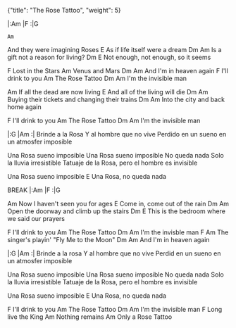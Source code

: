 {"title": "The Rose Tattoo",
"weight": 5}

|:Am   |F   :|G

    Am
And they were imagining Roses
                          E
As if life itself were a dream
Dm                         Am
Is a gift not a reason for living?
    Dm                         E
Not enough, not enough, so it seems

F
Lost in the Stars
Am
Venus and Mars
Dm                  Am
And I'm in heaven again
F
I'll drink to you
Am
The Rose Tattoo
Dm                Am
I'm the invisible man

   Am
If all the dead are now living
                           E
And all of the living will die
Dm                        Am
Buying their tickets and changing their trains
Dm                 Am
Into the city and back home again

F
I'll drink to you
Am
The Rose Tattoo
Dm                Am
I'm the invisible man

|:G    |Am   :|
Brinde a la Rosa
Y al hombre que no vive
Perdido en un sueno
en un atmosfer imposible

Una Rosa sueno imposible
Una Rosa sueno imposible
No queda nada
Solo la lluvia irresistible
Tatuaje de la Rosa, pero el hombre es invisible

Una Rosa sueno imposible
                   E
Una Rosa, no queda nada

BREAK |:Am   |F   :|G

Am
Now I haven't seen you for ages
                         E
Come in, come out of the rain
Dm                   Am
Open the doorway and climb up the stairs
Dm                        E
This is the bedroom where we said our prayers

F
I'll drink to you
Am
The Rose Tattoo
Dm               Am
I'm the invisble man
F                    Am
The singer's playin' "Fly Me to the Moon"
Dm                Am
And I'm in heaven again

|:G    |Am   :|
Brinde a la rosa
Y al hombre que no vive
Perdid en un sueno
en un atmosfer imposible

Una Rosa sueno imposible
Una Rosa sueno imposible
No queda nada
Solo la lluvia irresistible
Tatuaje de la Rosa,
pero el hombre es invisible

Una Rosa sueno imposible
                   E
Una Rosa, no queda nada

F
I'll drink to you
Am
The Rose Tattoo
Dm                Am
I'm the invisible man
F
Long live the King
Am
Nothing remains
            Am
Only a Rose Tattoo
